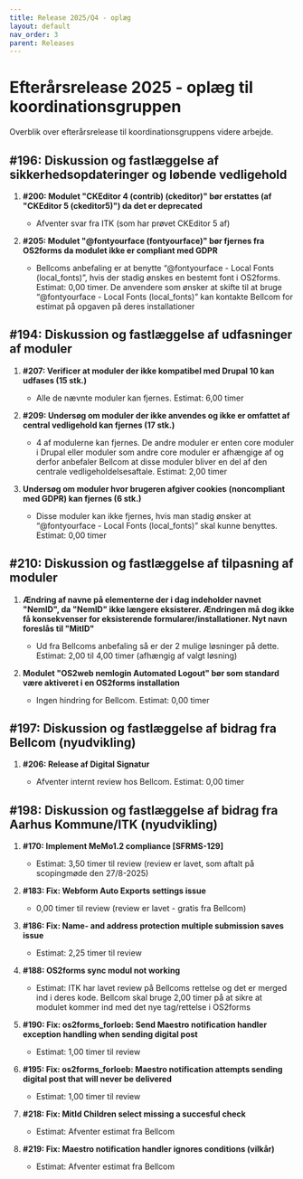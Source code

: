 ```yaml
---
title: Release 2025/Q4 - oplæg
layout: default
nav_order: 3
parent: Releases
---
```


# Efterårsrelease 2025 - oplæg til koordinationsgruppen

Overblik over efterårsrelease til koordinationsgruppens videre arbejde.

## \#196: Diskussion og fastlæggelse af sikkerhedsopdateringer og løbende vedligehold

1. **#200: Modulet "CKEditor 4 (contrib) (ckeditor)" bør erstattes (af "CKEditor 5 (ckeditor5)") da det er deprecated**

   * Afventer svar fra ITK (som har prøvet CKEditor 5 af)

2. **#205: Modulet "@fontyourface (fontyourface)" bør fjernes fra OS2forms da modulet ikke er compliant med GDPR**

   * Bellcoms anbefaling er at benytte “@fontyourface - Local Fonts (local\_fonts)”, hvis der stadig ønskes en bestemt font i OS2forms. Estimat: 0,00 timer. De anvendere som ønsker at skifte til at bruge “@fontyourface - Local Fonts (local\_fonts)” kan kontakte Bellcom for estimat på opgaven på deres installationer

## \#194: Diskussion og fastlæggelse af udfasninger af moduler

1. **#207: Verificer at moduler der ikke kompatibel med Drupal 10 kan udfases (15 stk.)**

   * Alle de nævnte moduler kan fjernes. Estimat: 6,00 timer

2. **#209: Undersøg om moduler der ikke anvendes og ikke er omfattet af central vedligehold kan fjernes (17 stk.)**

   * 4 af modulerne kan fjernes. De andre moduler er enten core moduler i Drupal eller moduler som andre core moduler er afhængige af og derfor anbefaler Bellcom at disse moduler bliver en del af den centrale vedligeholdelsesaftale. Estimat: 2,00 timer

3. **Undersøg om moduler hvor brugeren afgiver cookies (noncompliant med GDPR) kan fjernes (6 stk.)**

   * Disse moduler kan ikke fjernes, hvis man stadig ønsker at “@fontyourface - Local Fonts (local\_fonts)” skal kunne benyttes. Estimat: 0,00 timer

## \#210: Diskussion og fastlæggelse af tilpasning af moduler

1. **Ændring af navne på elementerne der i dag indeholder navnet "NemID", da "NemID" ikke længere eksisterer. Ændringen må dog ikke få konsekvenser for eksisterende formularer/installationer. Nyt navn foreslås til "MitID"**

   * Ud fra Bellcoms anbefaling så er der 2 mulige løsninger på dette. Estimat: 2,00 til 4,00 timer (afhængig af valgt løsning)

2. **Modulet "OS2web nemlogin Automated Logout" bør som standard være aktiveret i en OS2forms installation**

   * Ingen hindring for Bellcom. Estimat: 0,00 timer

## \#197: Diskussion og fastlæggelse af bidrag fra Bellcom (nyudvikling)

1. **#206: Release af Digital Signatur**

   * Afventer internt review hos Bellcom. Estimat: 0,00 timer

## \#198: Diskussion og fastlæggelse af bidrag fra Aarhus Kommune/ITK (nyudvikling)

1. **#170: Implement MeMo1.2 compliance \[SFRMS-129]**

   * Estimat: 3,50 timer til review (review er lavet, som aftalt på scopingmøde den 27/8-2025)

2. **#183: Fix: Webform Auto Exports settings issue**

   * 0,00 timer til review (review er lavet - gratis fra Bellcom)

3. **#186: Fix: Name- and address protection multiple submission saves issue**

   * Estimat: 2,25 timer til review

4. **#188: OS2forms sync modul not working**

   * Estimat: ITK har lavet review på Bellcoms rettelse og det er merged ind i deres kode. Bellcom skal bruge 2,00 timer på at sikre at modulet kommer ind med det nye tag/rettelse i OS2forms

5. **#190: Fix: os2forms\_forloeb: Send Maestro notification handler exception handling when sending digital post**

   * Estimat: 1,00 timer til review

6. **#195: Fix: os2forms\_forloeb: Maestro notification attempts sending digital post that will never be delivered**

   * Estimat: 1,00 timer til review

7. **#218: Fix: MitId Children select missing a succesful check**

   * Estimat: Afventer estimat fra Bellcom

8. **#219: Fix: Maestro notification handler ignores conditions (vilkår)**

   * Estimat: Afventer estimat fra Bellcom

